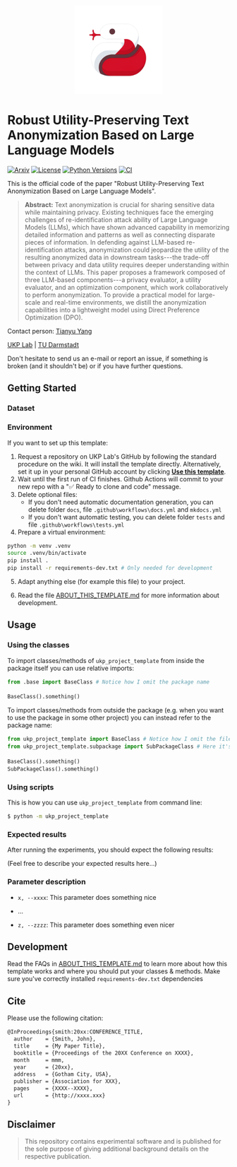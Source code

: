 <p  align="center">
  <img src='logo.png' width='200'>
</p>

# Robust Utility-Preserving Text Anonymization Based on Large Language Models
[![Arxiv](https://img.shields.io/badge/Arxiv-YYMM.NNNNN-red?style=flat-square&logo=arxiv&logoColor=white)](https://put-here-your-paper.com)
[![License](https://img.shields.io/github/license/UKPLab/ukp-project-template)](https://opensource.org/licenses/Apache-2.0)
[![Python Versions](https://img.shields.io/badge/Python-3.9-blue.svg?style=flat&logo=python&logoColor=white)](https://www.python.org/)
[![CI](https://github.com/UKPLab/ukp-project-template/actions/workflows/main.yml/badge.svg)](https://github.com/UKPLab/ukp-project-template/actions/workflows/main.yml)

This is the official code of the paper "Robust Utility-Preserving Text Anonymization Based on Large Language Models".

> **Abstract:** Text anonymization is crucial for sharing sensitive data while maintaining privacy. Existing techniques face the emerging challenges of re-identification attack ability of Large Language Models (LLMs), which have shown advanced capability in memorizing detailed information and patterns as well as connecting disparate pieces of information. In defending against LLM-based re-identification attacks, anonymization could jeopardize the utility of the resulting anonymized data in downstream tasks---the trade-off between privacy and data utility requires deeper understanding within the context of LLMs. This paper proposes a framework composed of three LLM-based components---a privacy evaluator, a utility evaluator, and an optimization component, which work collaboratively to perform anonymization. To provide a practical model for large-scale and real-time environments, we distill the anonymization capabilities into a lightweight model using Direct Preference Optimization (DPO).

Contact person: [Tianyu Yang](mailto:yangtianyu612@gmail.com) 

[UKP Lab](https://www.ukp.tu-darmstadt.de/) | [TU Darmstadt](https://www.tu-darmstadt.de/
)

Don't hesitate to send us an e-mail or report an issue, if something is broken (and it shouldn't be) or if you have further questions.


## Getting Started
### Dataset


### Environment
If you want to set up this template:

1. Request a repository on UKP Lab's GitHub by following the standard procedure on the wiki. It will install the template directly. Alternatively, set it up in your personal GitHub account by clicking **[Use this template](https://github.com/rochacbruno/python-project-template/generate)**.
2. Wait until the first run of CI finishes. Github Actions will commit to your new repo with a "✅ Ready to clone and code" message.
3. Delete optional files: 
    - If you don't need automatic documentation generation, you can delete folder `docs`, file `.github\workflows\docs.yml` and `mkdocs.yml`
    - If you don't want automatic testing, you can delete folder `tests` and file `.github\workflows\tests.yml`
4. Prepare a virtual environment:
```bash
python -m venv .venv
source .venv/bin/activate
pip install .
pip install -r requirements-dev.txt # Only needed for development
```
5. Adapt anything else (for example this file) to your project. 

6. Read the file [ABOUT_THIS_TEMPLATE.md](ABOUT_THIS_TEMPLATE.md)  for more information about development.

## Usage

### Using the classes

To import classes/methods of `ukp_project_template` from inside the package itself you can use relative imports: 

```py
from .base import BaseClass # Notice how I omit the package name

BaseClass().something()
```

To import classes/methods from outside the package (e.g. when you want to use the package in some other project) you can instead refer to the package name:

```py
from ukp_project_template import BaseClass # Notice how I omit the file name
from ukp_project_template.subpackage import SubPackageClass # Here it's necessary because it's a subpackage

BaseClass().something()
SubPackageClass().something()
```

### Using scripts

This is how you can use `ukp_project_template` from command line:

```bash
$ python -m ukp_project_template
```

### Expected results

After running the experiments, you should expect the following results:

(Feel free to describe your expected results here...)

### Parameter description

* `x, --xxxx`: This parameter does something nice

* ...

* `z, --zzzz`: This parameter does something even nicer

## Development

Read the FAQs in [ABOUT_THIS_TEMPLATE.md](ABOUT_THIS_TEMPLATE.md) to learn more about how this template works and where you should put your classes & methods. Make sure you've correctly installed `requirements-dev.txt` dependencies

## Cite

Please use the following citation:

```
@InProceedings{smith:20xx:CONFERENCE_TITLE,
  author    = {Smith, John},
  title     = {My Paper Title},
  booktitle = {Proceedings of the 20XX Conference on XXXX},
  month     = mmm,
  year      = {20xx},
  address   = {Gotham City, USA},
  publisher = {Association for XXX},
  pages     = {XXXX--XXXX},
  url       = {http://xxxx.xxx}
}
```

## Disclaimer

> This repository contains experimental software and is published for the sole purpose of giving additional background details on the respective publication. 
